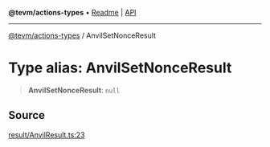 **@tevm/actions-types** • [Readme](../README.md) \| [API](../globals.md)

***

[@tevm/actions-types](../README.md) / AnvilSetNonceResult

# Type alias: AnvilSetNonceResult

> **AnvilSetNonceResult**: `null`

## Source

[result/AnvilResult.ts:23](https://github.com/evmts/tevm-monorepo/blob/main/packages/actions-types/src/result/AnvilResult.ts#L23)
